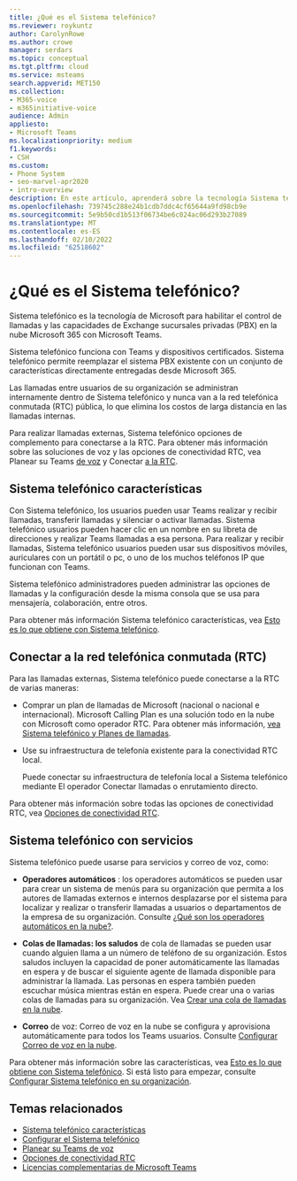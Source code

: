 ```yaml
---
title: ¿Qué es el Sistema telefónico?
ms.reviewer: roykuntz
author: CarolynRowe
ms.author: crowe
manager: serdars
ms.topic: conceptual
ms.tgt.pltfrm: cloud
ms.service: msteams
search.appverid: MET150
ms.collection:
- M365-voice
- m365initiative-voice
audience: Admin
appliesto:
- Microsoft Teams
ms.localizationpriority: medium
f1.keywords:
- CSH
ms.custom:
- Phone System
- seo-marvel-apr2020
- intro-overview
description: En este artículo, aprenderá sobre la tecnología Sistema telefónico en Microsoft 365.
ms.openlocfilehash: 739745c288e24b1cdb7ddc4cf65644a9fd98cb9e
ms.sourcegitcommit: 5e9b50cd1b513f06734be6c024ac06d293b27089
ms.translationtype: MT
ms.contentlocale: es-ES
ms.lasthandoff: 02/10/2022
ms.locfileid: "62518602"
---
```

# <a name="what-is-phone-system"></a>¿Qué es el Sistema telefónico?

Sistema telefónico es la tecnología de Microsoft para habilitar el control de llamadas y las capacidades de Exchange sucursales privadas (PBX) en la nube Microsoft 365 con Microsoft Teams.

Sistema telefónico funciona con Teams y dispositivos certificados. Sistema telefónico permite reemplazar el sistema PBX existente con un conjunto de características directamente entregadas desde Microsoft 365.

Las llamadas entre usuarios de su organización se administran internamente dentro de Sistema telefónico y nunca van a la red telefónica conmutada (RTC) pública, lo que elimina los costos de larga distancia en las llamadas internas. 

Para realizar llamadas externas, Sistema telefónico opciones de complemento para conectarse a la RTC. Para obtener más información sobre las soluciones de voz y las opciones de conectividad RTC, vea Planear su Teams [de voz](cloud-voice-landing-page.md) y Conectar [a la RTC](#connect-to-the-public-switched-telephone-network-pstn).

## <a name="phone-system-features"></a>Sistema telefónico características

Con Sistema telefónico, los usuarios pueden usar Teams realizar y recibir llamadas, transferir llamadas y silenciar o activar llamadas. Sistema telefónico usuarios pueden hacer clic en un nombre en su libreta de direcciones y realizar Teams llamadas a esa persona. Para realizar y recibir llamadas, Sistema telefónico usuarios pueden usar sus dispositivos móviles, auriculares con un portátil o pc, o uno de los muchos teléfonos IP que funcionan con Teams. 

Sistema telefónico administradores pueden administrar las opciones de llamadas y la configuración desde la misma consola que se usa para mensajería, colaboración, entre otros.

Para obtener más información Sistema telefónico características, vea [Esto es lo que obtiene con Sistema telefónico](here-s-what-you-get-with-phone-system.md).
  

## <a name="connect-to-the-public-switched-telephone-network-pstn"></a>Conectar a la red telefónica conmutada (RTC)
  
Para las llamadas externas, Sistema telefónico puede conectarse a la RTC de varias maneras:
  
- Comprar un plan de llamadas de Microsoft (nacional o nacional e internacional). Microsoft Calling Plan es una solución todo en la nube con Microsoft como operador RTC. Para obtener más información, [vea Sistema telefónico y Planes de llamadas](calling-plan-landing-page.md).

- Use su infraestructura de telefonía existente para la conectividad RTC local.

  Puede conectar su infraestructura de telefonía local a Sistema telefónico mediante El operador Conectar llamadas o enrutamiento directo. 

Para obtener más información sobre todas las opciones de conectividad RTC, vea [Opciones de conectividad RTC](pstn-connectivity.md).


## <a name="phone-system-with-services"></a>Sistema telefónico con servicios

Sistema telefónico puede usarse para servicios y correo de voz, como:

- **Operadores automáticos** : los operadores automáticos se pueden usar para crear un sistema de menús para su organización que permita a los autores de llamadas externos e internos desplazarse por el sistema para localizar y realizar o transferir llamadas a usuarios o departamentos de la empresa de su organización. Consulte [¿Qué son los operadores automáticos en la nube?](what-are-phone-system-auto-attendants.md).

- **Colas de llamadas: los saludos** de cola de llamadas se pueden usar cuando alguien llama a un número de teléfono de su organización. Estos saludos incluyen la capacidad de poner automáticamente las llamadas en espera y de buscar el siguiente agente de llamada disponible para administrar la llamada. Las personas en espera también pueden escuchar música mientras están en espera. Puede crear una o varias colas de llamadas para su organización. Vea [Crear una cola de llamadas en la nube](create-a-phone-system-call-queue.md).

- **Correo** de voz: Correo de voz en la nube se configura y aprovisiona automáticamente para todos los Teams usuarios. Consulte [Configurar Correo de voz en la nube](set-up-phone-system-voicemail.md).

Para obtener más información sobre las características, vea [Esto es lo que obtiene con Sistema telefónico](here-s-what-you-get-with-phone-system.md). Si está listo para empezar, consulte [Configurar Sistema telefónico en su organización](setting-up-your-phone-system.md).

## <a name="related-topics"></a>Temas relacionados

- [Sistema telefónico características](here-s-what-you-get-with-phone-system.md)
- [Configurar el Sistema telefónico](setting-up-your-phone-system.md)
- [Planear su Teams de voz](cloud-voice-landing-page.md)
- [Opciones de conectividad RTC](pstn-connectivity.md)
- [Licencias complementarias de Microsoft Teams](./teams-add-on-licensing/microsoft-teams-add-on-licensing.md)
